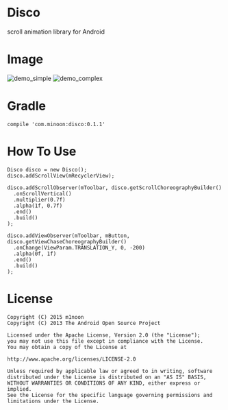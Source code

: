 # Disco
scroll animation library for Android

# Image
![demo_simple]
![demo_complex]

# Gradle

```
compile 'com.minoon:disco:0.1.1'
```

# How To Use
```
Disco disco = new Disco();
disco.addScrollView(mRecyclerView);

disco.addScrollObserver(mToolbar, disco.getScrollChoreographyBuilder()
  .onScrollVertical()
  .multiplier(0.7f)
  .alpha(1f, 0.7f)
  .end()
  .build()
);

disco.addViewObserver(mToolbar, mButton, disco.getViewChaseChoreographyBuilder()
  .onChange(ViewParam.TRANSLATION_Y, 0, -200)
  .alpha(0f, 1f)
  .end()
  .build()
);

```

# License
```
Copyright (C) 2015 m1noon
Copyright (C) 2013 The Android Open Source Project

Licensed under the Apache License, Version 2.0 (the "License");
you may not use this file except in compliance with the License.
You may obtain a copy of the License at

http://www.apache.org/licenses/LICENSE-2.0

Unless required by applicable law or agreed to in writing, software
distributed under the License is distributed on an "AS IS" BASIS,
WITHOUT WARRANTIES OR CONDITIONS OF ANY KIND, either express or implied.
See the License for the specific language governing permissions and
limitations under the License.
```

[demo_simple]:https://github.com/m1noon/Disco/blob/master/art/demo_simple.gif
[demo_complex]:https://github.com/m1noon/Disco/blob/master/art/demo_complex.gif
